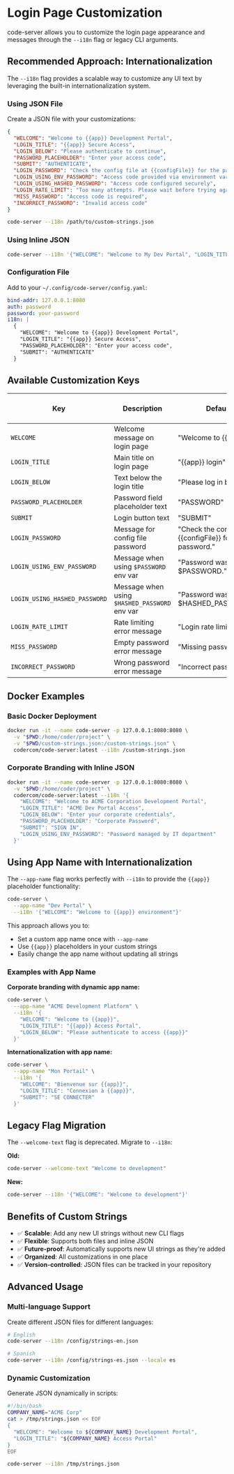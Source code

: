 # Login Page Customization

code-server allows you to customize the login page appearance and messages through the `--i18n` flag or legacy CLI arguments.

## Recommended Approach: Internationalization

The `--i18n` flag provides a scalable way to customize any UI text by leveraging the built-in internationalization system.

### Using JSON File

Create a JSON file with your customizations:

```json
{
  "WELCOME": "Welcome to {{app}} Development Portal",
  "LOGIN_TITLE": "{{app}} Secure Access",
  "LOGIN_BELOW": "Please authenticate to continue",
  "PASSWORD_PLACEHOLDER": "Enter your access code",
  "SUBMIT": "AUTHENTICATE",
  "LOGIN_PASSWORD": "Check the config file at {{configFile}} for the password.",
  "LOGIN_USING_ENV_PASSWORD": "Access code provided via environment variable",
  "LOGIN_USING_HASHED_PASSWORD": "Access code configured securely",
  "LOGIN_RATE_LIMIT": "Too many attempts. Please wait before trying again.",
  "MISS_PASSWORD": "Access code is required",
  "INCORRECT_PASSWORD": "Invalid access code"
}
```

```bash
code-server --i18n /path/to/custom-strings.json
```

### Using Inline JSON

```bash
code-server --i18n '{"WELCOME": "Welcome to My Dev Portal", "LOGIN_TITLE": "Development Access", "SUBMIT": "SIGN IN"}'
```

### Configuration File

Add to your `~/.config/code-server/config.yaml`:

```yaml
bind-addr: 127.0.0.1:8080
auth: password
password: your-password
i18n: |
  {
    "WELCOME": "Welcome to {{app}} Development Portal",
    "LOGIN_TITLE": "{{app}} Secure Access",
    "PASSWORD_PLACEHOLDER": "Enter your access code",
    "SUBMIT": "AUTHENTICATE"
  }
```

## Available Customization Keys

| Key | Description | Default | Supports {{app}} placeholder |
|-----|-------------|---------|------------------------------|
| `WELCOME` | Welcome message on login page | "Welcome to {{app}}" | ✅ |
| `LOGIN_TITLE` | Main title on login page | "{{app}} login" | ✅ |
| `LOGIN_BELOW` | Text below the login title | "Please log in below." | ❌ |
| `PASSWORD_PLACEHOLDER` | Password field placeholder text | "PASSWORD" | ❌ |
| `SUBMIT` | Login button text | "SUBMIT" | ❌ |
| `LOGIN_PASSWORD` | Message for config file password | "Check the config file at {{configFile}} for the password." | ❌ |
| `LOGIN_USING_ENV_PASSWORD` | Message when using `$PASSWORD` env var | "Password was set from $PASSWORD." | ❌ |
| `LOGIN_USING_HASHED_PASSWORD` | Message when using `$HASHED_PASSWORD` env var | "Password was set from $HASHED_PASSWORD." | ❌ |
| `LOGIN_RATE_LIMIT` | Rate limiting error message | "Login rate limited!" | ❌ |
| `MISS_PASSWORD` | Empty password error message | "Missing password" | ❌ |
| `INCORRECT_PASSWORD` | Wrong password error message | "Incorrect password" | ❌ |

## Docker Examples

### Basic Docker Deployment

```bash
docker run -it --name code-server -p 127.0.0.1:8080:8080 \
  -v "$PWD:/home/coder/project" \
  -v "$PWD/custom-strings.json:/custom-strings.json" \
  codercom/code-server:latest --i18n /custom-strings.json
```

### Corporate Branding with Inline JSON

```bash
docker run -it --name code-server -p 127.0.0.1:8080:8080 \
  -v "$PWD:/home/coder/project" \
  codercom/code-server:latest --i18n '{
    "WELCOME": "Welcome to ACME Corporation Development Portal",
    "LOGIN_TITLE": "ACME Dev Portal Access",
    "LOGIN_BELOW": "Enter your corporate credentials",
    "PASSWORD_PLACEHOLDER": "Corporate Password",
    "SUBMIT": "SIGN IN",
    "LOGIN_USING_ENV_PASSWORD": "Password managed by IT department"
  }'
```

## Using App Name with Internationalization

The `--app-name` flag works perfectly with `--i18n` to provide the `{{app}}` placeholder functionality:

```bash
code-server \
  --app-name "Dev Portal" \
  --i18n '{"WELCOME": "Welcome to {{app}} environment"}'
```

This approach allows you to:
- Set a custom app name once with `--app-name`
- Use `{{app}}` placeholders in your custom strings
- Easily change the app name without updating all strings

### Examples with App Name

**Corporate branding with dynamic app name:**
```bash
code-server \
  --app-name "ACME Development Platform" \
  --i18n '{
    "WELCOME": "Welcome to {{app}}",
    "LOGIN_TITLE": "{{app}} Access Portal",
    "LOGIN_BELOW": "Please authenticate to access {{app}}"
  }'
```

**Internationalization with app name:**
```bash
code-server \
  --app-name "Mon Portail" \
  --i18n '{
    "WELCOME": "Bienvenue sur {{app}}",
    "LOGIN_TITLE": "Connexion à {{app}}",
    "SUBMIT": "SE CONNECTER"
  }'
```

## Legacy Flag Migration

The `--welcome-text` flag is deprecated. Migrate to `--i18n`:

**Old:**
```bash
code-server --welcome-text "Welcome to development"
```

**New:**
```bash
code-server --i18n '{"WELCOME": "Welcome to development"}'
```

## Benefits of Custom Strings

- ✅ **Scalable**: Add any new UI strings without new CLI flags
- ✅ **Flexible**: Supports both files and inline JSON
- ✅ **Future-proof**: Automatically supports new UI strings as they're added
- ✅ **Organized**: All customizations in one place
- ✅ **Version-controlled**: JSON files can be tracked in your repository

## Advanced Usage

### Multi-language Support

Create different JSON files for different languages:

```bash
# English
code-server --i18n /config/strings-en.json

# Spanish  
code-server --i18n /config/strings-es.json --locale es
```

### Dynamic Customization

Generate JSON dynamically in scripts:

```bash
#!/bin/bash
COMPANY_NAME="ACME Corp"
cat > /tmp/strings.json << EOF
{
  "WELCOME": "Welcome to ${COMPANY_NAME} Development Portal",
  "LOGIN_TITLE": "${COMPANY_NAME} Access Portal"
}
EOF

code-server --i18n /tmp/strings.json
```